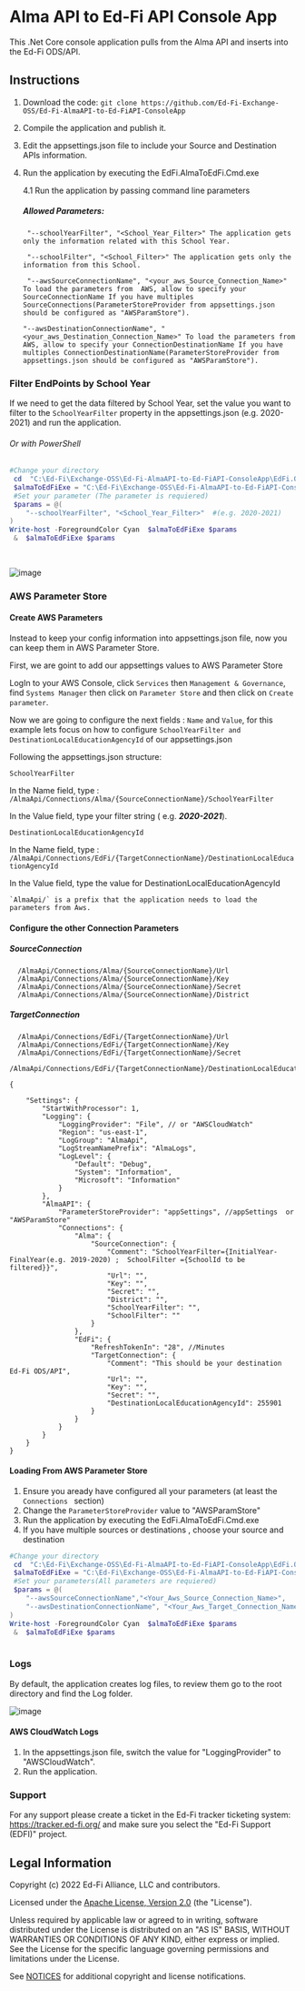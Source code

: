 # Alma API to Ed-Fi API Console App

This .Net Core console application pulls from the Alma API and inserts into the Ed-Fi ODS/API.

## Instructions
1. Download the code: `git clone https://github.com/Ed-Fi-Exchange-OSS/Ed-Fi-AlmaAPI-to-Ed-FiAPI-ConsoleApp`
2. Compile the application and publish it.
3. Edit the appsettings.json file to include your Source and Destination APIs information.
4. Run the application by executing the EdFi.AlmaToEdFi.Cmd.exe

   4.1 Run the application by passing command line parameters
      #####   	Allowed Parameters:
      ```
       "--schoolYearFilter", "<School_Year_Filter>" The application gets only the information related with this School Year.
       
       "--schoolFilter", "<School_Filter>" The application gets only the information from this School.
       
       "--awsSourceConnectionName", "<your_aws_Source_Connection_Name>" To load the parameters from  AWS, allow to specify your SourceConnectionName If you have multiples SourceConnections(ParameterStoreProvider from appsettings.json should be configured as "AWSParamStore").   
       
	"--awsDestinationConnectionName", "<your_aws_Destination_Connection_Name>" To load the parameters from  AWS, allow to specify your ConnectionDestinationName If you have multiples ConnectionDestinationName(ParameterStoreProvider from appsettings.json should be configured as "AWSParamStore").
	```
### Filter EndPoints by School Year

If we need to get the data filtered by School Year, set the value you want to filter to the `SchoolYearFilter` property in the appsettings.json  (e.g. 2020-2021) and run the application.

###### Or with PowerShell
```powershell 
#Change your directory
 cd  "C:\Ed-Fi\Exchange-OSS\Ed-Fi-AlmaAPI-to-Ed-FiAPI-ConsoleApp\EdFi.OdsApi.SdkClient\bin\Debug\netcoreapp3.1\"
 $almaToEdFiExe = "C:\Ed-Fi\Exchange-OSS\Ed-Fi-AlmaAPI-to-Ed-FiAPI-ConsoleApp\EdFi.OdsApi.SdkClient\bin\Debug\netcoreapp3.1\EdFi.AlmaToEdFi.Cmd.exe"
 #Set your parameter (The parameter is requiered)
 $params = @(
    "--schoolYearFilter", "<School_Year_Filter>"  #(e.g. 2020-2021)
)
Write-host -ForegroundColor Cyan  $almaToEdFiExe $params
 &  $almaToEdFiExe $params
 
 
```
![image](https://user-images.githubusercontent.com/85459544/170791007-47579716-6033-4732-be8d-e243bce7fea9.png)

### AWS Parameter Store

#### Create AWS Parameters

Instead to keep your config information into appsettings.json file, now you can keep them in AWS Parameter Store.

First, we are goint to add our  appsettings values to AWS Parameter Store

LogIn to your AWS Console, click `Services` then `Management & Governance`, find `Systems Manager` then click on `Parameter Store` and then click on `Create parameter`.

Now we are going to configure the next fields : `Name` and `Value`, for this example lets focus on how to configure `SchoolYearFilter and DestinationLocalEducationAgencyId` of our appsettings.json

Following the appsettings.json structure:

`SchoolYearFilter`

In the Name field, type : `/AlmaApi/Connections/Alma/{SourceConnectionName}/SchoolYearFilter`

In the Value field, type your filter string ( e.g. ***2020-2021***).

`DestinationLocalEducationAgencyId`

In the Name field, type : `/AlmaApi/Connections/EdFi/{TargetConnectionName}/DestinationLocalEducationAgencyId`

In the Value field, type the value for DestinationLocalEducationAgencyId

    `AlmaApi/` is a prefix that the application needs to load the parameters from Aws.


#### Configure the other Connection Parameters
  #####  SourceConnection
  ```
	/AlmaApi/Connections/Alma/{SourceConnectionName}/Url
	/AlmaApi/Connections/Alma/{SourceConnectionName}/Key
	/AlmaApi/Connections/Alma/{SourceConnectionName}/Secret
	/AlmaApi/Connections/Alma/{SourceConnectionName}/District
  ```
   
   
   #####  TargetConnection
  ```
	/AlmaApi/Connections/EdFi/{TargetConnectionName}/Url
	/AlmaApi/Connections/EdFi/{TargetConnectionName}/Key
	/AlmaApi/Connections/EdFi/{TargetConnectionName}/Secret
	/AlmaApi/Connections/EdFi/{TargetConnectionName}/DestinationLocalEducationAgencyId
  ```
```
{

    "Settings": {
        "StartWithProcessor": 1,
        "Logging": {
            "LoggingProvider": "File", // or "AWSCloudWatch"
            "Region": "us-east-1",
            "LogGroup": "AlmaApi",
            "LogStreamNamePrefix": "AlmaLogs",
            "LogLevel": {
                "Default": "Debug",
                "System": "Information",
                "Microsoft": "Information"
            }
        },
        "AlmaAPI": {
            "ParameterStoreProvider": "appSettings", //appSettings  or "AWSParamStore"
            "Connections": {
                "Alma": {
                    "SourceConnection": {
                        "Comment": "SchoolYearFilter={InitialYear-FinalYear(e.g. 2019-2020) ;  SchoolFilter ={SchoolId to be filtered}}",
                        "Url": "",
                        "Key": "",
                        "Secret": "",
                        "District": "",
                        "SchoolYearFilter": "",
                        "SchoolFilter": ""
                    }
                },
                "EdFi": {
                    "RefreshTokenIn": "28", //Minutes
                    "TargetConnection": {
                        "Comment": "This should be your destination Ed-Fi ODS/API",
                        "Url": "",
                        "Key": "",
                        "Secret": "",
                        "DestinationLocalEducationAgencyId": 255901
                    }
                }
            }
        }
    }
}

```
#### Loading From AWS Parameter Store

1. Ensure you aready have configured all your parameters (at least the `Connections ` section)
2. Change the `ParameterStoreProvider` value to "AWSParamStore"
3. Run the application by executing the EdFi.AlmaToEdFi.Cmd.exe
4. If you have multiple sources or destinations , choose your source and destination

```powershell 
#Change your directory
 cd  "C:\Ed-Fi\Exchange-OSS\Ed-Fi-AlmaAPI-to-Ed-FiAPI-ConsoleApp\EdFi.OdsApi.SdkClient\bin\Debug\netcoreapp3.1\"
 $almaToEdFiExe = "C:\Ed-Fi\Exchange-OSS\Ed-Fi-AlmaAPI-to-Ed-FiAPI-ConsoleApp\EdFi.OdsApi.SdkClient\bin\Debug\netcoreapp3.1\EdFi.AlmaToEdFi.Cmd.exe"
 #Set your parameters(All parameters are requiered)
 $params = @(
    "--awsSourceConnectionName","<Your_Aws_Source_Connection_Name>",
    "--awsDestinationConnectionName", "<Your_Aws_Target_Connection_Name>"
)
Write-host -ForegroundColor Cyan  $almaToEdFiExe $params
 &  $almaToEdFiExe $params
 
```

### Logs

By default, the application creates log files, to review them go to the root directory and find the Log folder.

![image](https://user-images.githubusercontent.com/85459544/170787787-6eea7c24-6f77-41aa-ae6a-5fba26a55792.png)

#### AWS CloudWatch Logs

1. In the appsettings.json file, switch the value for "LoggingProvider" to "AWSCloudWatch".
2. Run the application.


### Support
For any support please create a ticket in the Ed-Fi tracker ticketing system: https://tracker.ed-fi.org/ and make sure you select the "Ed-Fi Support (EDFI)" project. 


## Legal Information

Copyright (c) 2022 Ed-Fi Alliance, LLC and contributors.

Licensed under the [Apache License, Version 2.0](LICENSE) (the "License").

Unless required by applicable law or agreed to in writing, software distributed
under the License is distributed on an "AS IS" BASIS, WITHOUT WARRANTIES OR
CONDITIONS OF ANY KIND, either express or implied. See the License for the
specific language governing permissions and limitations under the License.

See [NOTICES](NOTICES.md) for additional copyright and license notifications.
